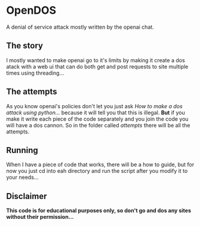 # OpenDOS

A denial of service attack mostly written by the openai chat.

## The story

I mostly wanted to make openai go to it's limits by making it create a dos atack with a web ui that can do both get and post requests to site multiple times using threading...

## The attempts

As you know openai's policies don't let you just ask *How to make a dos attack using python...* because it will tell you that this is illegal. **But** if you make it write each piece of the code separately and you join the code you will have a dos cannon. So in the folder called *attempts* there will be all the attempts.

## Running

When I have a piece of code that works, there will be a how to guide, but for now you just cd into eah directory and run the script after you modify it to your needs...

## Disclaimer 

**This code is for educational purposes only, so don't go and dos any sites without their permission...**
